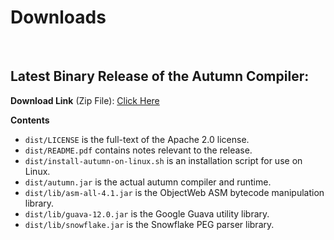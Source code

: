 
<div class="center-text"> <h1> Downloads </h1> </div>

<br>

## Latest Binary Release of the Autumn Compiler: 

**Download Link** (Zip File): [Click Here](https://drive.google.com/uc?export=download&id=0B2am-qoFTOsTWHhLbTNLOWFaMnc)

**Contents**

+ `dist/LICENSE` is the full-text of the Apache 2.0 license. 
+ `dist/README.pdf` contains notes relevant to the release. 
+ `dist/install-autumn-on-linux.sh` is an installation script for use on Linux. 
+ `dist/autumn.jar` is the actual autumn compiler and runtime. 
+ `dist/lib/asm-all-4.1.jar` is the ObjectWeb ASM bytecode manipulation library.
+ `dist/lib/guava-12.0.jar` is the Google Guava utility library.
+ `dist/lib/snowflake.jar` is the Snowflake PEG parser library. 



 
